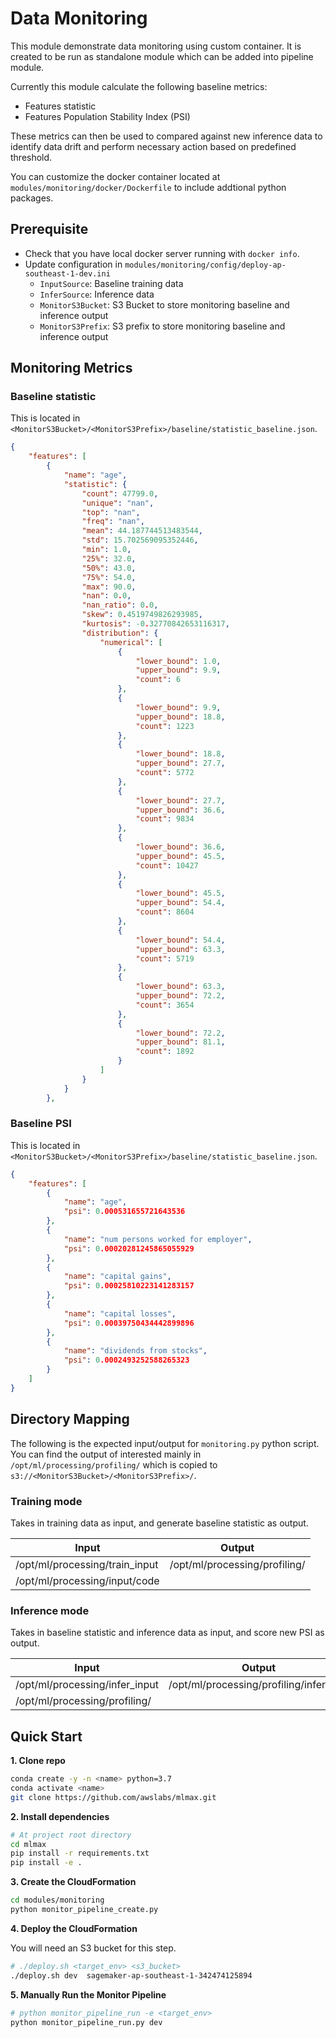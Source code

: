 # Data Monitoring

This module demonstrate data monitoring using custom container. It is created to be run as standalone module which can be added into pipeline module.

Currently this module calculate the following baseline metrics:

- Features statistic
- Features Population Stability Index (PSI)

These metrics can then be used to compared against new inference data to identify data drift and perform necessary action based on predefined threshold.

You can customize the docker container located at `modules/monitoring/docker/Dockerfile` to include addtional python packages.

## Prerequisite

- Check that you have local docker server running with `docker info`.
- Update configuration in `modules/monitoring/config/deploy-ap-southeast-1-dev.ini`
  - `InputSource`: Baseline training data
  - `InferSource`: Inference data
  - `MonitorS3Bucket`: S3 Bucket to store monitoring baseline and inference output
  - `MonitorS3Prefix`: S3 prefix to store monitoring baseline and inference output

## Monitoring Metrics

### Baseline statistic

This is located in `<MonitorS3Bucket>/<MonitorS3Prefix>/baseline/statistic_baseline.json`.

```json
{
    "features": [
        {
            "name": "age",
            "statistic": {
                "count": 47799.0,
                "unique": "nan",
                "top": "nan",
                "freq": "nan",
                "mean": 44.187744513483544,
                "std": 15.702569095352446,
                "min": 1.0,
                "25%": 32.0,
                "50%": 43.0,
                "75%": 54.0,
                "max": 90.0,
                "nan": 0.0,
                "nan_ratio": 0.0,
                "skew": 0.4519749826293985,
                "kurtosis": -0.32770842653116317,
                "distribution": {
                    "numerical": [
                        {
                            "lower_bound": 1.0,
                            "upper_bound": 9.9,
                            "count": 6
                        },
                        {
                            "lower_bound": 9.9,
                            "upper_bound": 18.8,
                            "count": 1223
                        },
                        {
                            "lower_bound": 18.8,
                            "upper_bound": 27.7,
                            "count": 5772
                        },
                        {
                            "lower_bound": 27.7,
                            "upper_bound": 36.6,
                            "count": 9834
                        },
                        {
                            "lower_bound": 36.6,
                            "upper_bound": 45.5,
                            "count": 10427
                        },
                        {
                            "lower_bound": 45.5,
                            "upper_bound": 54.4,
                            "count": 8604
                        },
                        {
                            "lower_bound": 54.4,
                            "upper_bound": 63.3,
                            "count": 5719
                        },
                        {
                            "lower_bound": 63.3,
                            "upper_bound": 72.2,
                            "count": 3654
                        },
                        {
                            "lower_bound": 72.2,
                            "upper_bound": 81.1,
                            "count": 1892
                        }
                    ]
                }
            }
        },
```

### Baseline PSI

This is located in `<MonitorS3Bucket>/<MonitorS3Prefix>/baseline/statistic_baseline.json`.

```json
{
    "features": [
        {
            "name": "age",
            "psi": 0.000531655721643536
        },
        {
            "name": "num persons worked for employer",
            "psi": 0.00020281245865055929
        },
        {
            "name": "capital gains",
            "psi": 0.00025810223141283157
        },
        {
            "name": "capital losses",
            "psi": 0.00039750434442899896
        },
        {
            "name": "dividends from stocks",
            "psi": 0.0002493252588265323
        }
    ]
}
```

## Directory Mapping

The following is the expected input/output for `monitoring.py` python script. You can find the output of interested mainly in `/opt/ml/processing/profiling/` which is copied to `s3://<MonitorS3Bucket>/<MonitorS3Prefix>/`.

### Training mode

Takes in training data as input, and generate baseline statistic as output.

| Input                          | Output                        |
| ------------------------------ | ----------------------------- |
| /opt/ml/processing/train_input | /opt/ml/processing/profiling/ |
| /opt/ml/processing/input/code  |                               |

### Inference mode

Takes in baseline statistic and inference data as input, and score new PSI as output.

| Input                          | Output                                 |
| ------------------------------ | -------------------------------------- |
| /opt/ml/processing/infer_input | /opt/ml/processing/profiling/inference |
| /opt/ml/processing/profiling/  |                                        |

## Quick Start

**1. Clone repo**

```bash
conda create -y -n <name> python=3.7
conda activate <name>
git clone https://github.com/awslabs/mlmax.git
```

**2. Install dependencies**

```bash
# At project root directory
cd mlmax
pip install -r requirements.txt
pip install -e .
```

**3. Create the CloudFormation**

```bash
cd modules/monitoring
python monitor_pipeline_create.py
```

**4. Deploy the CloudFormation**

You will need an S3 bucket for this step.

```bash
# ./deploy.sh <target_env> <s3_bucket>
./deploy.sh dev  sagemaker-ap-southeast-1-342474125894
```

**5. Manually Run the Monitor Pipeline**

```bash
# python monitor_pipeline_run -e <target_env>
python monitor_pipeline_run.py dev
```
